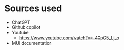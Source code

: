 # Sources used
- ChatGPT 
- Github copilot
- Youtube
    - https://www.youtube.com/watch?v=-4XpG5_Lj_o
- MUI documentation
